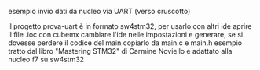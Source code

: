 esempio invio dati da nucleo via UART (verso cruscotto)

il progetto prova-uart è in formato sw4stm32, per usarlo con altri ide aprire
il file .ioc con cubemx cambiare l'ide nelle impostazioni e generare, se si
dovesse perdere il codice del main copiarlo da main.c e main.h
esempio tratto dal libro "Mastering STM32" di Carmine Noviello e adattato
alla nucleo f7 su sw4stm32
